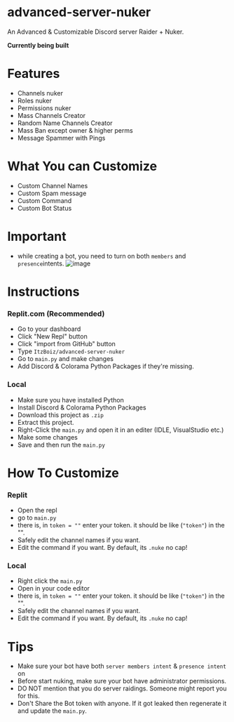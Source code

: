 # advanced-server-nuker
An Advanced &amp; Customizable Discord server Raider + Nuker.

**Currently being built**

# Features
- Channels nuker
- Roles nuker
- Permissions nuker
- Mass Channels Creator
- Random Name Channels Creator
- Mass Ban except owner & higher perms
- Message Spammer with Pings

# What You can Customize
- Custom Channel Names
- Custom Spam message 
- Custom Command
- Custom Bot Status

# Important
- while creating a bot, you need to turn on both `members` and `presence`intents.
 ![image](https://user-images.githubusercontent.com/85618839/125402881-85103000-e3d2-11eb-9996-42d93a328e46.png)


# Instructions
### Replit.com (Recommended)
- Go to your dashboard
- Click "New Repl" button
- Click "import from GitHub" button
- Type `ItzBoiz/advanced-server-nuker`
- Go to `main.py` and make changes
- Add Discord & Colorama Python Packages if they're missing.

### Local
- Make sure you have installed Python
- Install Discord & Colorama Python Packages
- Download this project as `.zip`
- Extract this project.
- Right-Click the `main.py` and open it in an editer (IDLE, VisualStudio etc.)
- Make some changes 
- Save and then run the `main.py`

# How To Customize
### Replit
- Open the repl
- go to `main.py`
- there is, in `token = ""` enter your token. it should be like (`"token"`) in the "".
- Safely edit the channel names if you want.
- Edit the command if you want. By default, its `.nuke` no cap!

### Local
- Right click the `main.py`
- Open in your code editor
- there is, in `token = ""` enter your token. it should be like (`"token"`) in the "".
- Safely edit the channel names if you want.
- Edit the command if you want. By default, its `.nuke` no cap!

# Tips
- Make sure your bot have both `server members intent` & `presence intent` on
- Before start nuking, make sure your bot have administrator permissions.
- DO NOT mention that you do server raidings. Someone might report you for this.
- Don't Share the Bot token with anyone. If it got leaked then regenerate it and update the `main.py`.
